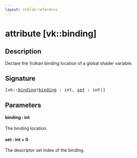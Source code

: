 ```yaml
---
layout: stdlib-reference
---
```


# attribute [vk::binding]

## Description

Declare the Vulkan binding location of a global shader variable.

## Signature

<pre>
[vk::<a href="vk_binding#decl-binding" class="code_param">binding</a>(<a href="vk_binding#decl-binding" class="code_param">binding</a> : <span class="code_keyword">int</span>, <a href="vk_binding#decl-set" class="code_keyword">set</a> : <span class="code_keyword">int</span>)]
</pre>

## Parameters

####  <a id="decl-binding"></a>binding  : int
The binding location.

####  <a id="decl-set"></a>set  : int = 0
The descriptor set index of the binding.


